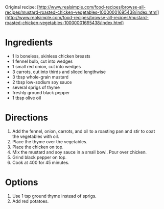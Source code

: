 Original recipe: [http://www.realsimple.com/food-recipes/browse-all-recipes/mustard-roasted-chicken-vegetables-10000001695438/index.html](http://www.realsimple.com/food-recipes/browse-all-recipes/mustard-roasted-chicken-vegetables-10000001695438/index.html)

# Ingredients

- 1 lb boneless, skinless chicken breasts
- 1 fennel bulb, cut into wedges
- 1 small red onion, cut into wedges
- 3 carrots, cut into thirds and sliced lengthwise
- 3 tbsp whole-grain mustard
- 2 tbsp low-sodium soy sauce
- several sprigs of thyme
- freshly ground black pepper
- 1 tbsp olive oil

# Directions

1. Add the fennel, onion, carrots, and oil to a roasting pan and stir to coat the vegetables with oil.
1. Place the thyme over the vegetables.
1. Place the chicken on top.
1. Mix the mustard and soy sauce in a small bowl. Pour over chicken.
1. Grind black pepper on top.
1. Cook at 400 for 45 minutes.

# Options

1. Use 1 tsp ground thyme instead of sprigs.
1. Add red potatoes.
